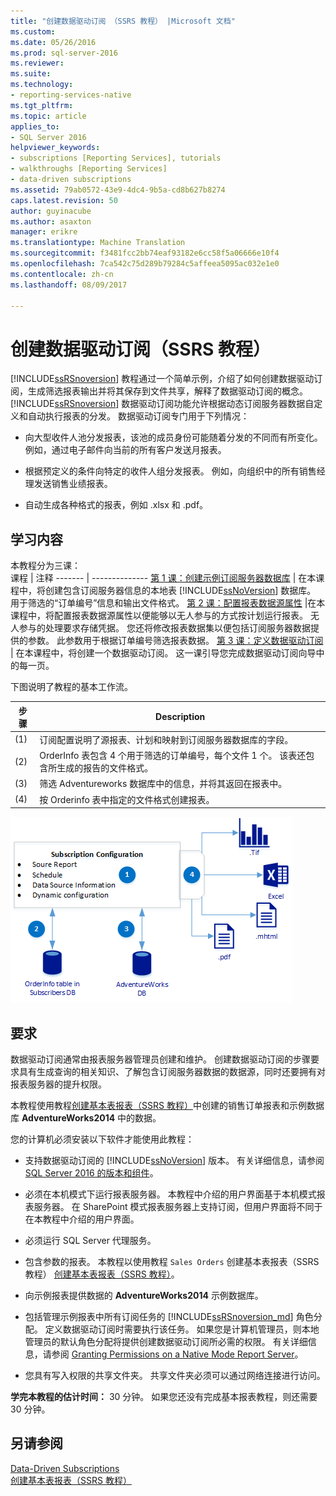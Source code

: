 ```yaml
---
title: "创建数据驱动订阅 （SSRS 教程） |Microsoft 文档"
ms.custom: 
ms.date: 05/26/2016
ms.prod: sql-server-2016
ms.reviewer: 
ms.suite: 
ms.technology:
- reporting-services-native
ms.tgt_pltfrm: 
ms.topic: article
applies_to:
- SQL Server 2016
helpviewer_keywords:
- subscriptions [Reporting Services], tutorials
- walkthroughs [Reporting Services]
- data-driven subscriptions
ms.assetid: 79ab0572-43e9-4dc4-9b5a-cd8b627b8274
caps.latest.revision: 50
author: guyinacube
ms.author: asaxton
manager: erikre
ms.translationtype: Machine Translation
ms.sourcegitcommit: f3481fcc2bb74eaf93182e6cc58f5a06666e10f4
ms.openlocfilehash: 7ca542c75d289b79284c5affeea5095ac032e1e0
ms.contentlocale: zh-cn
ms.lasthandoff: 08/09/2017

---
```

# <a name="create-a-data-driven-subscription-ssrs-tutorial"></a>创建数据驱动订阅（SSRS 教程）
[!INCLUDE[ssRSnoversion](../includes/ssrsnoversion-md.md)] 教程通过一个简单示例，介绍了如何创建数据驱动订阅，生成筛选报表输出并将其保存到文件共享，解释了数据驱动订阅的概念。 
[!INCLUDE[ssRSnoversion](../includes/ssrsnoversion-md.md)] 数据驱动订阅功能允许根据动态订阅服务器数据自定义和自动执行报表的分发。 数据驱动订阅专门用于下列情况：  
  
-   向大型收件人池分发报表，该池的成员身份可能随着分发的不同而有所变化。 例如，通过电子邮件向当前的所有客户发送月报表。  
  
-   根据预定义的条件向特定的收件人组分发报表。 例如，向组织中的所有销售经理发送销售业绩报表。
+ 自动生成各种格式的报表，例如 .xlsx 和 .pdf。  
  
## <a name="what-you-will-learn"></a>学习内容  
 本教程分为三课：  
 课程 | 注释
 ------- | --------------
 [第 1 课：创建示例订阅服务器数据库](../reporting-services/lesson-1-creating-a-sample-subscriber-database.md) | 在本课程中，将创建包含订阅服务器信息的本地表 [!INCLUDE[ssNoVersion](../includes/ssnoversion-md.md)] 数据库。 用于筛选的“订单编号”信息和输出文件格式。
[第 2 课：配置报表数据源属性](../reporting-services/lesson-2-modifying-the-report-data-source-properties.md) |在本课程中，将配置报表数据源属性以便能够以无人参与的方式按计划运行报表。 无人参与的处理要求存储凭据。 您还将修改报表数据集以便包括订阅服务器数据提供的参数。 此参数用于根据订单编号筛选报表数据。
 [第 3 课：定义数据驱动订阅](../reporting-services/lesson-3-defining-a-data-driven-subscription.md) | 在本课程中，将创建一个数据驱动订阅。 这一课引导您完成数据驱动订阅向导中的每一页。

 下图说明了教程的基本工作流。

步骤  |Description 
---------|---------
(1)     |  订阅配置说明了源报表、计划和映射到订阅服务器数据库的字段。        
(2)     | OrderInfo 表包含 4 个用于筛选的订单编号，每个文件 1 个。 该表还包含所生成的报告的文件格式。
(3)     | 筛选 Adventureworks 数据库中的信息，并将其返回在报表中。 
(4)     | 按 Orderinfo 表中指定的文件格式创建报表。

 
 
   ![ssrs_tutorial_datadriven_flow](../reporting-services/media/ssrs-tutorial-datadriven-flow.png) 
  
## <a name="requirements"></a>要求  
数据驱动订阅通常由报表服务器管理员创建和维护。 创建数据驱动订阅的步骤要求具有生成查询的相关知识、了解包含订阅服务器数据的数据源，同时还要拥有对报表服务器的提升权限。  
  
本教程使用教程[创建基本表报表（SSRS 教程）](../reporting-services/create-a-basic-table-report-ssrs-tutorial.md)中创建的销售订单报表和示例数据库 **AdventureWorks2014** 中的数据。  
  
您的计算机必须安装以下软件才能使用此教程：  
  
-   支持数据驱动订阅的 [!INCLUDE[ssNoVersion](../includes/ssnoversion-md.md)] 版本。 有关详细信息，请参阅 [SQL Server 2016 的版本和组件](../sql-server/editions-and-components-of-sql-server-2016.md)。  
  
-   必须在本机模式下运行报表服务器。 本教程中介绍的用户界面基于本机模式报表服务器。 在 SharePoint 模式报表服务器上支持订阅，但用户界面将不同于在本教程中介绍的用户界面。  
  
-   必须运行 SQL Server 代理服务。  
  
-   包含参数的报表。 本教程以使用教程 `Sales Orders` 创建基本表报表（SSRS 教程） [创建基本表报表（SSRS 教程）](../reporting-services/create-a-basic-table-report-ssrs-tutorial.md)。  
  
-   向示例报表提供数据的 **AdventureWorks2014** 示例数据库。  
  
-   包括管理示例报表中所有订阅任务的 [!INCLUDE[ssRSnoversion_md](../includes/ssrsnoversion-md.md)] 角色分配。 定义数据驱动订阅时需要执行该任务。 如果您是计算机管理员，则本地管理员的默认角色分配将提供创建数据驱动订阅所必需的权限。 有关详细信息，请参阅 [Granting Permissions on a Native Mode Report Server](../reporting-services/security/granting-permissions-on-a-native-mode-report-server.md)。  
  
-   您具有写入权限的共享文件夹。 共享文件夹必须可以通过网络连接进行访问。  
  
**学完本教程的估计时间：** 30 分钟。 如果您还没有完成基本报表教程，则还需要 30 分钟。  
  
## <a name="see-also"></a>另请参阅  
[Data-Driven Subscriptions](../reporting-services/subscriptions/data-driven-subscriptions.md)  
[创建基本表报表（SSRS 教程）](../reporting-services/create-a-basic-table-report-ssrs-tutorial.md)
 


